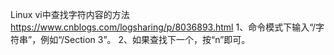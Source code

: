 Linux vi中查找字符内容的方法
https://www.cnblogs.com/logsharing/p/8036893.html
1、命令模式下输入“/字符串”，例如“/Section 3”。
2、如果查找下一个，按“n”即可。